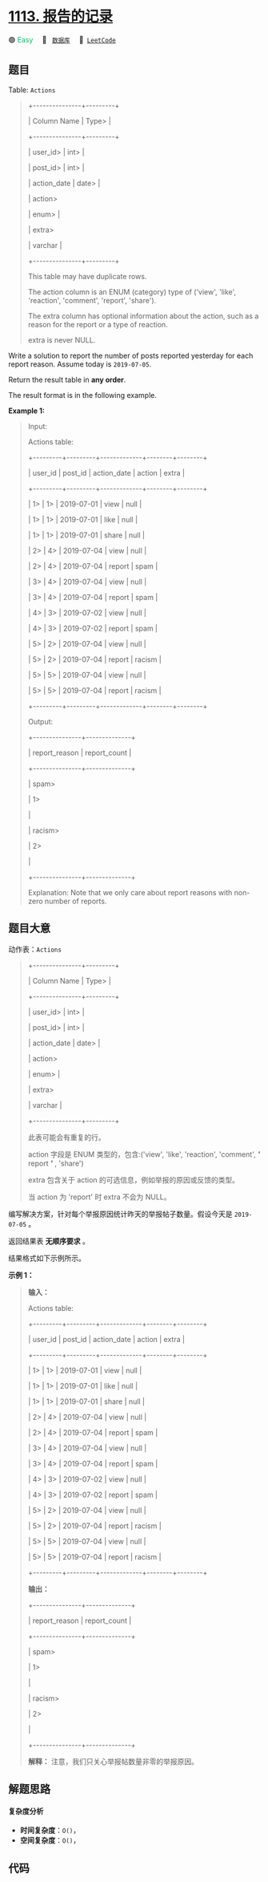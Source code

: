 # [1113. 报告的记录](https://leetcode.com/problems/reported-posts)

🟢 <font color=#15bd66>Easy</font>&emsp; 🔖&ensp; [`数据库`](/tag/database.md)&emsp; 🔗&ensp;[`LeetCode`](https://leetcode.com/problems/reported-posts)

## 题目

Table: `Actions`

> 
> 
> 
> 
> 
> +---------------+---------+
> 
> | Column Name   | Type> 
> |
> 
> +---------------+---------+
> 
> | user_id> 
>    | int> 
>  |
> 
> | post_id> 
>    | int> 
>  |
> 
> | action_date   | date> 
> | 
> 
> | action> 
> > 
> | enum> 
> |
> 
> | extra> 
> > 
>  | varchar |
> 
> +---------------+---------+
> 
> This table may have duplicate rows.
> 
> The action column is an ENUM (category) type of ('view', 'like', 'reaction', 'comment', 'report', 'share').
> 
> The extra column has optional information about the action, such as a reason for the report or a type of reaction.
> 
> extra is never NULL.
> 
> 



Write a solution to report the number of posts reported yesterday for each
report reason. Assume today is `2019-07-05`.

Return the result table in **any order**.

The result format is in the following example.



**Example 1:**

> Input: 
> 
> Actions table:
> 
> +---------+---------+-------------+--------+--------+
> 
> | user_id | post_id | action_date | action | extra  |
> 
> +---------+---------+-------------+--------+--------+
> 
> | 1> 
>    | 1> 
>    | 2019-07-01  | view   | null   |
> 
> | 1> 
>    | 1> 
>    | 2019-07-01  | like   | null   |
> 
> | 1> 
>    | 1> 
>    | 2019-07-01  | share  | null   |
> 
> | 2> 
>    | 4> 
>    | 2019-07-04  | view   | null   |
> 
> | 2> 
>    | 4> 
>    | 2019-07-04  | report | spam   |
> 
> | 3> 
>    | 4> 
>    | 2019-07-04  | view   | null   |
> 
> | 3> 
>    | 4> 
>    | 2019-07-04  | report | spam   |
> 
> | 4> 
>    | 3> 
>    | 2019-07-02  | view   | null   |
> 
> | 4> 
>    | 3> 
>    | 2019-07-02  | report | spam   |
> 
> | 5> 
>    | 2> 
>    | 2019-07-04  | view   | null   |
> 
> | 5> 
>    | 2> 
>    | 2019-07-04  | report | racism |
> 
> | 5> 
>    | 5> 
>    | 2019-07-04  | view   | null   |
> 
> | 5> 
>    | 5> 
>    | 2019-07-04  | report | racism |
> 
> +---------+---------+-------------+--------+--------+
> 
> Output: 
> 
> +---------------+--------------+
> 
> | report_reason | report_count |
> 
> +---------------+--------------+
> 
> | spam> 
> > 
>   | 1> 
> > 
> > 
> |
> 
> | racism> 
> > 
> | 2> 
> > 
> > 
> |
> 
> +---------------+--------------+
> 
> Explanation: Note that we only care about report reasons with non-zero number of reports.
> 
> 


## 题目大意

动作表：`Actions`

> 
> 
> 
> 
> 
> +---------------+---------+
> 
> | Column Name   | Type> 
> |
> 
> +---------------+---------+
> 
> | user_id> 
>    | int> 
>  |
> 
> | post_id> 
>    | int> 
>  |
> 
> | action_date   | date> 
> | 
> 
> | action> 
> > 
> | enum> 
> |
> 
> | extra> 
> > 
>  | varchar |
> 
> +---------------+---------+
> 
> 此表可能会有重复的行。
> 
> action 字段是 ENUM 类型的，包含:('view', 'like', 'reaction', 'comment', _**'**_ report _**'**_ , 'share')
> 
> extra 包含关于 action 的可选信息，例如举报的原因或反馈的类型。
> 
> 当 action 为 'report' 时 extra 不会为 NULL。
> 
> 



编写解决方案，针对每个举报原因统计昨天的举报帖子数量。假设今天是 `2019-07-05` 。

返回结果表 **无顺序要求** 。

结果格式如下示例所示。



**示例 1：**

> 
> 
> 
> 
> 
> **输入：**
> 
> Actions table:
> 
> +---------+---------+-------------+--------+--------+
> 
> | user_id | post_id | action_date | action | extra  |
> 
> +---------+---------+-------------+--------+--------+
> 
> | 1> 
>    | 1> 
>    | 2019-07-01  | view   | null   |
> 
> | 1> 
>    | 1> 
>    | 2019-07-01  | like   | null   |
> 
> | 1> 
>    | 1> 
>    | 2019-07-01  | share  | null   |
> 
> | 2> 
>    | 4> 
>    | 2019-07-04  | view   | null   |
> 
> | 2> 
>    | 4> 
>    | 2019-07-04  | report | spam   |
> 
> | 3> 
>    | 4> 
>    | 2019-07-04  | view   | null   |
> 
> | 3> 
>    | 4> 
>    | 2019-07-04  | report | spam   |
> 
> | 4> 
>    | 3> 
>    | 2019-07-02  | view   | null   |
> 
> | 4> 
>    | 3> 
>    | 2019-07-02  | report | spam   |
> 
> | 5> 
>    | 2> 
>    | 2019-07-04  | view   | null   |
> 
> | 5> 
>    | 2> 
>    | 2019-07-04  | report | racism |
> 
> | 5> 
>    | 5> 
>    | 2019-07-04  | view   | null   |
> 
> | 5> 
>    | 5> 
>    | 2019-07-04  | report | racism |
> 
> +---------+---------+-------------+--------+--------+
> 
> **输出：**
> 
> +---------------+--------------+
> 
> | report_reason | report_count |
> 
> +---------------+--------------+
> 
> | spam> 
> > 
>   | 1> 
> > 
> > 
> |
> 
> | racism> 
> > 
> | 2> 
> > 
> > 
> |
> 
> +---------------+--------------+ 
> 
> **解释：** 注意，我们只关心举报帖数量非零的举报原因。
> 
> 


## 解题思路

#### 复杂度分析

- **时间复杂度**：`O()`，
- **空间复杂度**：`O()`，

## 代码

```javascript

```